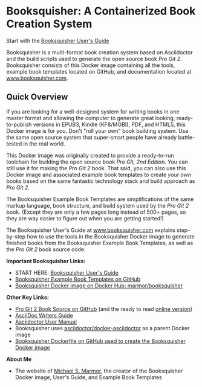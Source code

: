 # Booksquisher: A Containerized Book Creation System

Start with the [Booksquisher User's Guide](https://www.booksquisher.com/)

Booksquisher is a multi-format book creation system based on Asciidoctor and the build scripts used to generate the open source book *Pro Git 2*. Booksquisher consists of this Docker image containing all the tools, example book templates located on GitHub, and documentation located at www.booksquisher.com.

## Quick Overview

If you are looking for a well-designed system for writing books in one master format and allowing the computer to generate great looking, ready-to-publish versions in EPUB3, Kindle (KF8/MOBI), PDF, and HTML5, this Docker image is for you. Don't "roll your own" book building system. Use the same open source system that super-smart people have already battle-tested in the real world.

This Docker image was originally created to provide a ready-to-run toolchain for building the open source book *Pro Git, 2nd Edition*. You can still use it for making the *Pro Git 2* book. That said, you can also use this Docker image and associated example book templates to create *your own* books based on the same fantastic technology stack and build approach as *Pro Git 2*.

The Booksquisher Example Book Templates are simplifications of the same markup language, book structure, and build system used by the *Pro Git 2* book. (Except they are only a few pages long instead of 500+ pages, so they are way easier to figure out when you are getting started!)

The Booksquisher User's Guide at www.booksquisher.com explains step-by-step how to use the tools in the Booksquisher Docker image to generate finished books from the Booksquisher Example Book Templates, as well as the *Pro Git 2* book source code.

**Important Booksquisher Links:**

* START HERE: [Booksquisher User's Guide](https://www.booksquisher.com/)
* [Booksquisher Example Book Templates on GitHub](https://github.com/mmarmor/booksquisher-example-book-templates)
* [Booksquisher Docker image on Docker Hub: marmor/booksquisher](https://hub.docker.com/r/marmor/booksquisher)

**Other Key Links:**

* [Pro Git 2 Book Source on GitHub](https://github.com/progit/progit2.git) (and the ready to read [online version](https://git-scm.com/book/en/v2))
* [AsciiDoc Writers Guide](https://asciidoctor.org/docs/asciidoc-writers-guide/)
* [Asciidoctor User Manual](https://asciidoctor.org/docs/user-manual/)
* Booksquisher uses [asciidoctor/docker-asciidoctor](https://github.com/asciidoctor/docker-asciidoctor) as a parent Docker image
* [Booksquisher Dockerfile on GitHub used to create the Booksquisher Docker image](https://github.com/mmarmor/booksquisher-docker)

**About Me**

* The website of [Michael S. Marmor](https://www.michaelmarmor.com), the creator of the Booksquisher Docker image, User's Guide, and Example Book Templates